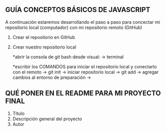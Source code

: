 ## GUÍA CONCEPTOS BÁSICOS DE JAVASCRIPT

A continuación estaremos desarrollando el paso a paso para concectar mi repositorio local (computador) con mi repositorio remoto (GitHub)

1. Crear el repositorio en GitHub
2. Crear nuestro repositorio local

    *abrir la consola de git bash desde visual:
        -> terminal

    *escribir los COMANDOS para iniciar el repositorio local y conectarlo con el remoto
        -> git init -> iniciar repositorio local
        -> git add -> agregar cambios al entorno de preparación 
        -> 










## QUÉ PONER EN EL README PARA MI PROYECTO FINAL

1. Título
2. Descripción general del proyecto
3. Autor 

